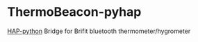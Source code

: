 # ThermoBeacon-pyhap



[HAP-python](https://github.com/ikalchev/HAP-python) Bridge for Brifit bluetooth thermometer/hygrometer



 

